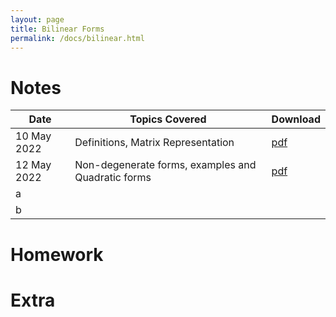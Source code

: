 ```yaml
---
layout: page
title: Bilinear Forms
permalink: /docs/bilinear.html
---
```


# Notes

|   Date	|  Topics Covered 	|  Download 	|
|---	|---	|---	|
| 10 May 2022  	| Definitions, Matrix Representation	|   [pdf](link.pdf)	|
|  12 May 2022 	|  Non-degenerate forms, examples and Quadratic forms 	|  [pdf](link2.pdf) 	|
|   a	|   	|   	|
|   b	|   	|   	|

# Homework

# Extra
